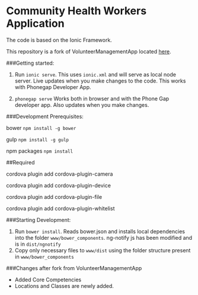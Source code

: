 Community Health Workers Application
==========

The code is based on the Ionic Framework.

This repository is a fork of VolunteerManagementApp located [here](https://github.com/DataAnalyticsinStudentHands/VolunteerManagementApp).

###Getting started:

1. Run `ionic serve`. This uses `ionic.xml` and will serve as local node server. Live updates when you make changes to the code. This works with Phonegap Developer App.

2. `phonegap serve`
Works both in browser and with the Phone Gap developer app. Also updates when you make changes.

###Development Prerequisites:

bower `npm install -g bower`

gulp `npm install -g gulp`

npm packages `npm install`

##Required

cordova plugin add cordova-plugin-camera

cordova plugin add cordova-plugin-device

cordova plugin add cordova-plugin-file

cordova plugin add cordova-plugin-whitelist

###Starting Development:

1. Run `bower install`. Reads bower.json and installs local dependencies into the folder `www/bower_components`. ng-notify js has been modified and is in `dist/ngnotify`
2. Copy only necessary files to `www/dist` using the folder structure present in `www/bower_components`

###Changes after fork from VolunteerManagementApp
- Added Core Competencies
- Locations and Classes are newly added.
